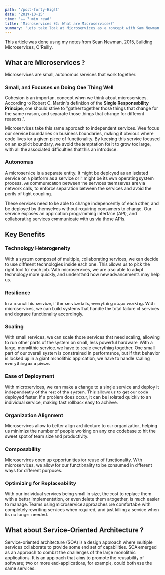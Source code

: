 ```yaml
---
path: '/post-forty-Eight'
date: '2019-10-15'
time: '☕️☕️ 7 min read'
title: 'Microservices #2: What are Microservices?'
summary: 'Lets take look at Microservices as a concept with Sam Newman'
---
```


This article was done using my notes from Sean Newman, 2015, Building Microservices, O'Reilly.

## What are Microservices ?

Microservices are small, autonomus services that work together.

### Small, and Focuses on Doing One Thing Well

Cohesion is an important concept when we think about microservices. According to Robert C. Martin's definition of the **Single Responsability Principe**, one should strive to "gather together those things that change for the same reason, and separate those things that change for different reasons.".

Microservices take this same approach to independent services. Wee focus our service boundaries on business boundaries, making it obvious where code lives for a given piece of functionality. By keeping this service focused on an explicit boundary, we avoid the temptation for it to grow too large, with all the associated difficulties that this an introduce.

### Autonomus

A microservice is a separate entity. It might be deployed as an isolated service on a platform as a service or it might be its own operating system process. All communication between the services themselves are via network calls, to enforce separation between the services and avoid the perils of tight coupling.

These services need to be able to change independently of each other, and be deployed by themselves without requiring consumers to change. Our service exposes an application programming interface (API), and collaborating services communicate with us via those APIs.

## Key Benefits

### Technology Heterogeneity

With a system composed of multiple, collaborating services, we can decide to use different technologies inside each one. This allows us to pick the right tool for each job. With microservices, we are also able to adopt technology more quickly, and understand how new advancements may help us.

### Resilience

In a monolithic service, if the service fails, everything stops working. With microservices, we can build systems that handle the total failure of services and degrade functionality accordingly.

### Scaling

With small services, we can scale those services that need scaling, allowing to run other parts of the system on small, less powerful hardware. With a large, monolithic service, we have to scale everything together. One small part of our overall system is constrained in performance, but if that behavior is locked up in a giant monolithic application, we have to handle scaling everything as a piece.

### Ease of Deployment

With microservices, we can make a change to a single service and deploy it independently of the rest of the system. This allows us to get our code deployed faster. If a problem does occur, it can be isolated quickly to an individual service, making fast rollback easy to achieve.

### Organization Alignment

Microservices allow to better align architecture to our organization, helping us minimize the number of people working on any one codebase to hit the sweet spot of team size and productivity.

### Composability

Microservices open up opportunities for reuse of functionality. With microservices, we allow for our functionality to be consumed in different ways for different purposes.

### Optimizing for Replaceability

With our individual services being small in size, the cost to replace them with a better implementation, or even delete them altogether, is much easier to manage. Teams using microservice approaches are comfortable with completely rewriting services when required, and just killing a service when its no longer needed.

## What about Service-Oriented Architecture ?

Service-oriented architecture (SOA) is a design approach where multiple services collaborate to provide some end set of capabilities. SOA emerged as an approach to combat the challenges of the large monolithic applications. It is an approach that aims to promote the reusability of software; two or more end-applications, for example, could both use the same services.

